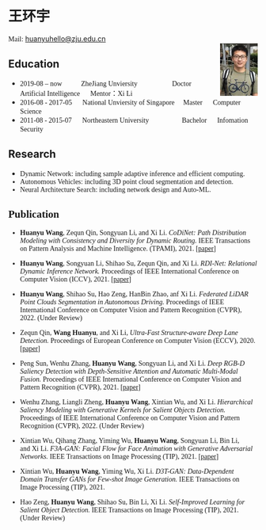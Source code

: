 # 王环宇  

<font face="Times New Roman">Mail:</font> <huanyuhello@zju.edu.cn>	&nbsp;    	
<img src="huanyu.png" width="15%" align='right'>
<h2>Education</h2>       

* <font face="Times New Roman">2019-08 – now  &emsp; &emsp; 	ZheJiang Unviersity &nbsp;&nbsp;&emsp;&emsp;&emsp;&emsp; Doctor&emsp;&nbsp;  Artificial Intelligence  &emsp; Mentor：Xi Li</font>
* <font face="Times New Roman">2016-08 - 2017-05 &emsp;	National Unviersity of Singapore &nbsp;&nbsp;&nbsp; Master &emsp; Computer Science</font>
* <font face="Times New Roman">2011-08 - 2015-07 &emsp;	Northeastern University   &nbsp;&emsp;&emsp;&emsp;&emsp;  Bachelor	 &emsp;  Infomation Security </font>

<h2>Research</h2>    

* <font face="Times New Roman">Dynamic Network: including sample adaptive inference and efficient computing.
* <font face="Times New Roman">Autonomous Vehicles: including 3D point cloud segmentation and detection.
* <font face="Times New Roman">Neural Architecture Search: including network design and Auto-ML.

<h2>Publication</h2>
    
* **Huanyu Wang**, Zequn Qin, Songyuan Li, and Xi Li. *CoDiNet: Path Distribution Modeling with Consistency and Diversity for Dynamic Routing.* <font face="Times New Roman">IEEE Transactions on Pattern Analysis and Machine Intelligence. (TPAMI), 2021.</font> [[paper](https://ieeexplore.ieee.org/document/9444192)]

* **Huanyu Wang**, Songyuan Li, Shihao Su, Zequn Qin, and Xi Li. *RDI-Net: Relational Dynamic Inference Network.* Proceedings of IEEE International Conference on Computer Vision (ICCV), 2021. </font>[[paper](https://openaccess.thecvf.com/content/ICCV2021/papers/Wang_RDI-Net_Relational_Dynamic_Inference_Networks_ICCV_2021_paper.pdf)]

* **Huanyu Wang**, Shihao Su, Hao Zeng, HanBin Zhao, anf Xi Li. *Federated LiDAR Point Clouds Segmentation in Autonomous Driving.* <font face="Times New Roman">Proceedings of IEEE International Conference on Computer Vision and Pattern Recognition (CVPR), 2022. </font>(Under Review)

* Zequn Qin, **Wang Huanyu**, and Xi Li, *Ultra-Fast Structure-aware Deep Lane Detection.* <font face="Times New Roman">Proceedings of European Conference on Computer Vision (ECCV), 2020. </font>[[paper](https://www.ecva.net/papers/eccv_2020/papers_ECCV/papers/123690273.pdf)]

* Peng Sun, Wenhu Zhang, **Huanyu Wang**, Songyuan Li, and Xi Li. *Deep RGB-D Saliency Detection with Depth-Sensitive Attention and Automatic Multi-Modal Fusion.* <font face="Times New Roman">Proceedings of IEEE International Conference on Computer Vision and Pattern Recognition (CVPR), 2021. </font>[[paper](https://openaccess.thecvf.com/content/CVPR2021/papers/Sun_Deep_RGB-D_Saliency_Detection_With_Depth-Sensitive_Attention_and_Automatic_Multi-Modal_CVPR_2021_paper.pdf)]

* Wenhu Zhang, Liangli Zheng, **Huanyu Wang**, Xintian Wu, and Xi Li. *Hierarchical Saliency Modeling with Generative Kernels for Salient Objects Detection.* <font face="Times New Roman">Proceedings of IEEE International Conference on Computer Vision and Pattern Recognition (CVPR), 2022. </font>(Under Review)

* Xintian Wu, Qihang Zhang, Yiming Wu, **Huanyu Wang**, Songyuan Li, Bin Li, and Xi Li. *F3A-GAN: Facial Flow for Face Animation with Generative Adversarial Networks.* <font face="Times New Roman">IEEE Transactions on Image Processing (TIP), 2021. </font>[[paper](https://ieeexplore.ieee.org/document/9547053)]

* Xintian Wu, **Huanyu Wang**, Yiming Wu, Xi Li. *D3T-GAN: Data-Dependent Domain Transfer GANs for Few-shot Image Generation.* <font face="Times New Roman">IEEE Transactions on Image Processing (TIP), 2021. </font>

* Hao Zeng, **Huanyu Wang**, Shihao Su, Bin Li, Xi Li. *Self-Improved Learning for Salient Object Detection.* <font face="Times New Roman">IEEE Transactions on Image Processing (TIP), 2021. </font>(Under Review)
	

